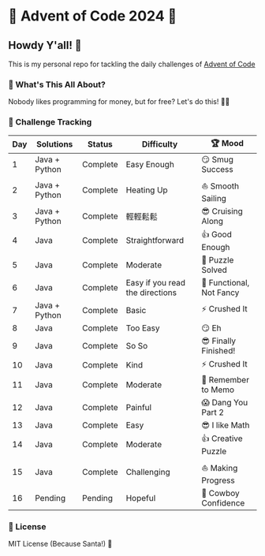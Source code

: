# 🎄 Advent of Code 2024 🧊

## Howdy Y'all! 🎁

This is my personal repo for tackling the daily challenges of [Advent of Code](https://adventofcode.com/2024)

### 🌟 What's This All About?

Nobody likes programming for money, but for free? Let's do this! 💸🚀

### 🧩 Challenge Tracking
| Day | Solutions     | Status        | Difficulty  | 🏆 Mood              
|-----|---------------|---------------|-------------|-----------------------
| 1   | Java + Python | Complete      | Easy Enough | 😏 Smug Success      
| 2   | Java + Python | Complete      | Heating Up  | ⛵ Smooth Sailing
| 3   | Java + Python | Complete      | 輕輕鬆鬆     | 😎 Cruising Along 
| 4   | Java          | Complete      | Straightforward  | 👍 Good Enough
| 5   | Java          | Complete      | Moderate    | 🤷 Puzzle Solved
| 6   | Java          | Complete      | Easy if you read the directions     | 🔧 Functional, Not Fancy
| 7   | Java + Python | Complete      | Basic     | ⚡ Crushed It 
| 8   | Java          | Complete      | Too Easy  | 😏 Eh
| 9   | Java          | Complete      | So So     | 😎 Finally Finished!
| 10  | Java          | Complete      | Kind     | ⚡ Crushed It
| 11  | Java          | Complete      | Moderate     | 🤠 Remember to Memo 
| 12  | Java          | Complete      | Painful     | 😱 Dang You Part 2  
| 13  | Java          | Complete      | Easy        | 😎 I like Math 
| 14  | Java          | Complete      | Moderate     | 👍 Creative Puzzle 
| 15  | Java          | Complete      | Challenging     | ⛵ Making Progress
| 16  | Pending       | Pending       | Hopeful     | 🤠 Cowboy Confidence 

### 📜 License

MIT License (Because Santa!) 🎅
